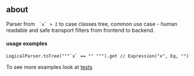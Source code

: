 ## about
Parser from ``` `x` > 2``` to case classes tree, common use case - human readable and safe transport filters from frontend to backend.

#### usage examples
```
LogicalParser.toTree("""`x` == "" """).get // Expression("x", Eq, "")
```

To see more examples look at [tests](https://github.com/sonenko/logical-parser/blob/master/src/test/scala/com/github/sonenko/parser/LogicalParserTest.scala#L83)